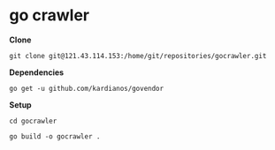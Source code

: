 # go crawler

**Clone**

`git clone git@121.43.114.153:/home/git/repositories/gocrawler.git`

**Dependencies**

`go get -u github.com/kardianos/govendor`



**Setup**

`cd gocrawler`

`go build -o gocrawler .`

